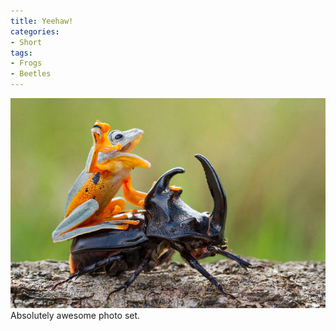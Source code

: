 ```yaml
---
title: Yeehaw!
categories:
- Short
tags:
- Frogs
- Beetles
---
```


![](/images/static_52001c0be4b09bc7c9f838c9_52224ed3e4b0ba9919a3e0e1_54e64c94e4b09706d49a131f_1424379038808__img.jpg) 
Absolutely awesome photo set.
